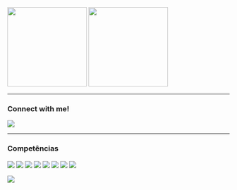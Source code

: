 

<div>
<img height="180em"  src="https://github-readme-stats.vercel.app/api?username=hugosantanaa&show_icons=true&theme=synthwave"/>  
<img height="180em" src="https://github-readme-stats.vercel.app/api/top-langs/?username=hugosantanaa&hide_progress=true&theme=synthwave"/>
</div>

  ________________________________________________________________________

### Connect with me!

<a href="https://www.linkedin.com/in/hugosantanasantos/"><img align="center" src="https://img.shields.io/badge/LinkedIn-0077B5?style=for-the-badge&logo=linkedin&logoColor=white"/></a>

___________________________________________________________________________

### Competências

<div>
<img align="center" src="https://img.shields.io/badge/Java-ED8B00?style=for-the-badge&logo=openjdk&logoColor=white"/>
<img align="center" src="https://img.shields.io/badge/Python-3776AB?style=for-the-badge&logo=python&logoColor=white"/>
<img align="center" src="https://img.shields.io/badge/MariaDB-003545?style=for-the-badge&logo=mariadb&logoColor=white"/>
<img align="center" src="https://img.shields.io/badge/react-%2320232a.svg?style=for-the-badge&logo=react&logoColor=%2361DAFB"/>
<img align="center" src="https://img.shields.io/badge/Visual%20Studio%20Code-0078d7.svg?style=for-the-badge&logo=visual-studio-code&logoColor=white"/>
<img align="center" src="https://img.shields.io/badge/html5-%23E34F26.svg?style=for-the-badge&logo=html5&logoColor=white"/>
<img align="center" src="https://img.shields.io/badge/css3-%23E34F26.svg?style=for-the-badge&logo=html5&logoColor=blue"/>
<img align="center" src="https://img.shields.io/badge/JavaScript-F7DF1E?style=for-the-badge&logo=javascript&logoColor=black"/>
</div>
<br>
<div>
<img align="center" src="https://img.shields.io/badge/Microsoft-0078D4?style=for-the-badge&logo=microsoft&logoColor=white"/>
</div>
